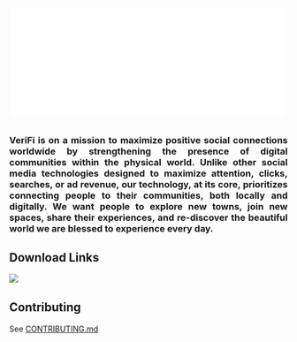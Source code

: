 <h1 align="center">

<picture>
  <source media="(prefers-color-scheme: dark)" srcset=".github/VeriFi_white_transparent.gif">
  <img alt="Text changing depending on mode. Light: 'So light!' Dark: 'So dark!'" src=".github/VeriFi_black_transparent.gif">
</picture>

</h1>

<h3 align="justify">
VeriFi is on a mission to maximize positive social connections worldwide by 
strengthening the presence of digital communities within the physical world.
Unlike other social media technologies designed to maximize attention, clicks,
searches, or ad revenue, our technology, at its core, prioritizes connecting 
people to their communities, both locally and digitally. We want people to 
explore new towns, join new spaces, share their experiences, and re-discover 
the beautiful world we are blessed to experience every day.
</h3>

## Download Links

<a href="https://play.google.com/store/apps/details?id=world.verifi.app">
  <img
  src="https://cdn.rawgit.com/steverichey/google-play-badge-svg/master/img/en_get.svg"
  "width" = "40%">
</a>

## Contributing

See [CONTRIBUTING.md](./CONTRIBUTING.md)
